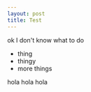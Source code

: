 ```yaml
---
layout: post
title: Test
---
```


ok I don't know what to do

* thing
* thingy
* more things

hola hola hola 


